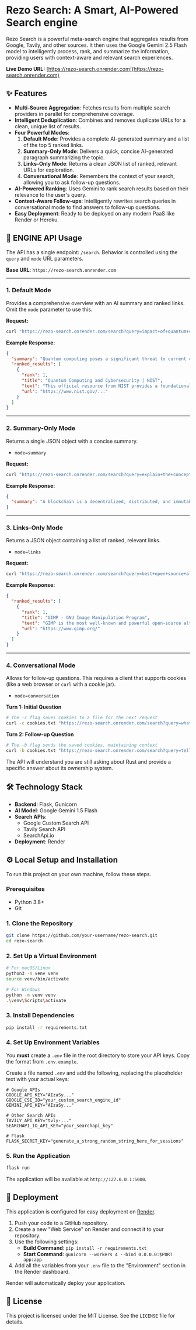 # Rezo Search: A Smart, AI-Powered Search engine 

Rezo Search is a powerful meta-search engine that aggregates results from Google, Tavily, and other sources. It then uses the Google Gemini 2.5 Flash model to intelligently process, rank, and summarize the information, providing users with context-aware and relevant search experiences.

**Live Demo URL:** [https://rezo-search.onrender.com](https://rezo-search.onrender.com)

## ✨ Features

-   **Multi-Source Aggregation**: Fetches results from multiple search providers in parallel for comprehensive coverage.
-   **Intelligent Deduplication**: Combines and removes duplicate URLs for a clean, unique list of results.
-   **Four Powerful Modes**:
    1.  **Default Mode**: Provides a complete AI-generated summary and a list of the top 5 ranked links.
    2.  **Summary-Only Mode**: Delivers a quick, concise AI-generated paragraph summarizing the topic.
    3.  **Links-Only Mode**: Returns a clean JSON list of ranked, relevant URLs for exploration.
    4.  **Conversational Mode**: Remembers the context of your search, allowing you to ask follow-up questions.
-   **AI-Powered Ranking**: Uses Gemini to rank search results based on their relevance to the user's query.
-   **Context-Aware Follow-ups**: Intelligently rewrites search queries in conversational mode to find answers to follow-up questions.
-   **Easy Deployment**: Ready to be deployed on any modern PaaS like Render or Heroku.

## 🚀 ENGINE API Usage

The API has a single endpoint: `/search`. Behavior is controlled using the `query` and `mode` URL parameters.

**Base URL**: `https://rezo-search.onrender.com`

---

### 1. Default Mode

Provides a comprehensive overview with an AI summary and ranked links. Omit the `mode` parameter to use this.

**Request:**
```bash
curl "https://rezo-search.onrender.com/search?query=impact+of+quantum+computing+on+cybersecurity"
```

**Example Response:**
```json
{
  "summary": "Quantum computing poses a significant threat to current cybersecurity protocols...",
  "ranked_results": [
    {
      "rank": 1,
      "title": "Quantum Computing and Cybersecurity | NIST",
      "text": "This official resource from NIST provides a foundational overview of the risks...",
      "url": "https://www.nist.gov/..."
    }
  ]
}
```

---

### 2. Summary-Only Mode

Returns a single JSON object with a concise summary.

-   `mode=summary`

**Request:**
```bash
curl "https://rezo-search.onrender.com/search?query=explain+the+concept+of+blockchain&mode=summary"
```

**Example Response:**
```json
{
  "summary": "A blockchain is a decentralized, distributed, and immutable digital ledger..."
}
```

---

### 3. Links-Only Mode

Returns a JSON object containing a list of ranked, relevant links.

-   `mode=links`

**Request:**
```bash
curl "https://rezo-search.onrender.com/search?query=best+open+source+alternatives+to+photoshop&mode=links"
```

**Example Response:**
```json
{
  "ranked_results": [
    {
      "rank": 1,
      "title": "GIMP - GNU Image Manipulation Program",
      "text": "GIMP is the most well-known and powerful open-source alternative...",
      "url": "https://www.gimp.org/"
    }
  ]
}
```

---

### 4. Conversational Mode

Allows for follow-up questions. This requires a client that supports cookies (like a web browser or `curl` with a cookie jar).

-   `mode=conversation`

**Turn 1: Initial Question**
```bash
# The -c flag saves cookies to a file for the next request
curl -c cookies.txt "https://rezo-search.onrender.com/search?query=what+are+the+main+features+of+the+rust+programming+language&mode=conversation"
```

**Turn 2: Follow-up Question**
```bash
# The -b flag sends the saved cookies, maintaining context
curl -b cookies.txt "https://rezo-search.onrender.com/search?query=tell+me+more+about+its+ownership+model&mode=conversation"
```
The API will understand you are still asking about Rust and provide a specific answer about its ownership system.

## 🛠️ Technology Stack

-   **Backend**: Flask, Gunicorn
-   **AI Model**: Google Gemini 1.5 Flash
-   **Search APIs**:
    -   Google Custom Search API
    -   Tavily Search API
    -   SearchApi.io
-   **Deployment**: Render

## ⚙️ Local Setup and Installation

To run this project on your own machine, follow these steps.

### Prerequisites

-   Python 3.8+
-   Git

### 1. Clone the Repository

```bash
git clone https://github.com/your-username/rezo-search.git
cd rezo-search
```

### 2. Set Up a Virtual Environment

```bash
# For macOS/Linux
python3 -m venv venv
source venv/bin/activate

# For Windows
python -m venv venv
.\venv\Scripts\activate
```

### 3. Install Dependencies

```bash
pip install -r requirements.txt
```

### 4. Set Up Environment Variables

You **must** create a `.env` file in the root directory to store your API keys. Copy the format from `.env.example`.

Create a file named `.env` and add the following, replacing the placeholder text with your actual keys:

```
# Google APIs
GOOGLE_API_KEY="AIzaSy..."
GOOGLE_CSE_ID="your_custom_search_engine_id"
GEMINI_API_KEY="AIzaSy..."

# Other Search APIs
TAVILY_API_KEY="tvly-..."
SEARCHAPI_IO_API_KEY="your_searchapi_key"

# Flask
FLASK_SECRET_KEY="generate_a_strong_random_string_here_for_sessions"
```

### 5. Run the Application

```bash
flask run
```

The application will be available at `http://127.0.0.1:5000`.

## 🚀 Deployment

This application is configured for easy deployment on [Render](https://render.com/).

1.  Push your code to a GitHub repository.
2.  Create a new "Web Service" on Render and connect it to your repository.
3.  Use the following settings:
    -   **Build Command**: `pip install -r requirements.txt`
    -   **Start Command**: `gunicorn --workers 4 --bind 0.0.0.0:$PORT app:app`
4.  Add all the variables from your `.env` file to the "Environment" section in the Render dashboard.

Render will automatically deploy your application.

## 📄 License

This project is licensed under the MIT License. See the `LICENSE` file for details.
